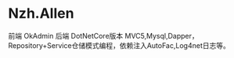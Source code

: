 # Nzh.Allen
前端 OkAdmin
后端 DotNetCore版本 MVC5,Mysql,Dapper，Repository+Service仓储模式编程，依赖注入AutoFac,Log4net日志等。
